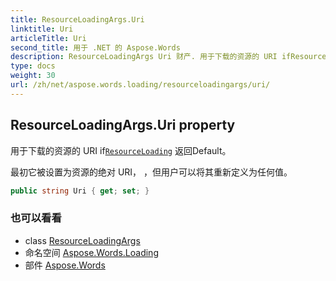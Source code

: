 ```yaml
---
title: ResourceLoadingArgs.Uri
linktitle: Uri
articleTitle: Uri
second_title: 用于 .NET 的 Aspose.Words
description: ResourceLoadingArgs Uri 财产. 用于下载的资源的 URI ifResourceLoading 返回Default 在 C#.
type: docs
weight: 30
url: /zh/net/aspose.words.loading/resourceloadingargs/uri/
---
```

## ResourceLoadingArgs.Uri property

用于下载的资源的 URI if[`ResourceLoading`](../../iresourceloadingcallback/resourceloading/) 返回Default。

最初它被设置为资源的绝对 URI， ，但用户可以将其重新定义为任何值。

```csharp
public string Uri { get; set; }
```

### 也可以看看

* class [ResourceLoadingArgs](../)
* 命名空间 [Aspose.Words.Loading](../../../aspose.words.loading/)
* 部件 [Aspose.Words](../../../)
